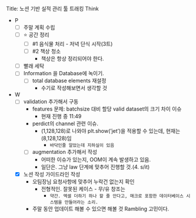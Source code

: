 Title: 노션 기반 실적 관리 툴 트래킹
Think
- P
    - [ ] 주말 계획 수립
    - [ ] ⭐ 공간 정리
        - [ ] #1 음식물 처리 - 저녁 단식 시작(3트)
        - [ ] #2 책상 청소
            - 책상은 항상 정리되어야 한다.
    - [ ] 빨래 세탁
    - [ ] Information 을 Database에 녹이기.
        - [ ] total database elements 재설정
            - 수기로 작성해보면서 생각할 것
- W
    - [ ] validation 추가해서 구동
        - features 문제: batchsize 대비 할당 valid dataset의 크기 차이 이슈
            - 현재 진행 중 11:49
        - perdict의 channel 관련 이슈.
            - (1,128,128)로 나와야 plt.show(’jet’)을 적용할 수 있는데, 현재는 (8,128,128)임
                - `바닥인줄 알았는데 지하실이 있음`
        - [ ] augmentation 추가해서 작성
            - 어떠한 이슈가 있는지, OOM이 계속 발생하고 있음.
            - 일단은. 그냥 law 단계에 맞추어 진행할 것.(4. s/it)
    - [x] 노션 작성 가이드라인 작성
        - 오팀장님 요청사항에 맞추어 누락건 없는지 확인
            - 전형적인. 잘못된 케이스 - 무/유 창조는
                - `약간. 엑셀 더하기 하나 할 줄 안다고, 매크로 포함한 데이터베이스 시스템을 만들어라는 소리.`
        - 주말 동안 업데이트 해볼 수 있으면 해볼 것
Rambling
고민이다.